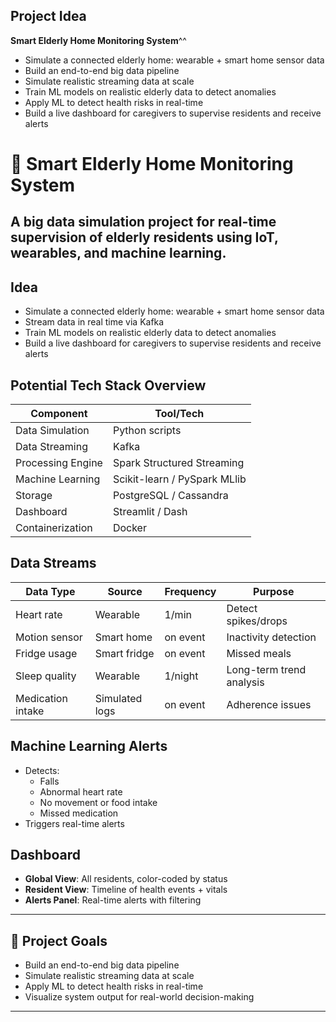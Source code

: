 ## Project Idea
**Smart Elderly Home Monitoring System**^^
- Simulate a connected elderly home: wearable + smart home sensor data
- Build an end-to-end big data pipeline  
- Simulate realistic streaming data at scale 
- Train ML models on realistic elderly data to detect anomalies
- Apply ML to detect health risks in real-time  
- Build a live dashboard for caregivers to supervise residents and receive alerts

# 🧓 Smart Elderly Home Monitoring System

**A big data simulation project for real-time supervision of elderly residents using IoT, wearables, and machine learning.**
---


## Idea
- Simulate a connected elderly home: wearable + smart home sensor data
- Stream data in real time via Kafka
- Train ML models on realistic elderly data to detect anomalies
- Build a live dashboard for caregivers to supervise residents and receive alerts


## Potential Tech Stack Overview
| Component           | Tool/Tech               |
|---------------------|-------------------------|
| Data Simulation     | Python scripts          |
| Data Streaming      | Kafka                   |
| Processing Engine   | Spark Structured Streaming |
| Machine Learning    | Scikit-learn / PySpark MLlib |
| Storage             | PostgreSQL / Cassandra  |
| Dashboard           | Streamlit / Dash        |
| Containerization    | Docker                  |
## Data Streams

| Data Type       | Source         | Frequency     | Purpose                          |
|------------------|----------------|---------------|-----------------------------------|
| Heart rate        | Wearable       | 1/min         | Detect spikes/drops               |
| Motion sensor     | Smart home     | on event      | Inactivity detection              |
| Fridge usage      | Smart fridge   | on event      | Missed meals                      |
| Sleep quality     | Wearable       | 1/night       | Long-term trend analysis          |
| Medication intake | Simulated logs| on event      | Adherence issues                  |

## Machine Learning Alerts
- Detects:
  - Falls
  - Abnormal heart rate
  - No movement or food intake
  - Missed medication  
- Triggers real-time alerts

## Dashboard
- **Global View**: All residents, color-coded by status  
- **Resident View**: Timeline of health events + vitals  
- **Alerts Panel**: Real-time alerts with filtering  
---

## 🏁 Project Goals

- Build an end-to-end big data pipeline  
- Simulate realistic streaming data at scale  
- Apply ML to detect health risks in real-time  
- Visualize system output for real-world decision-making

---
